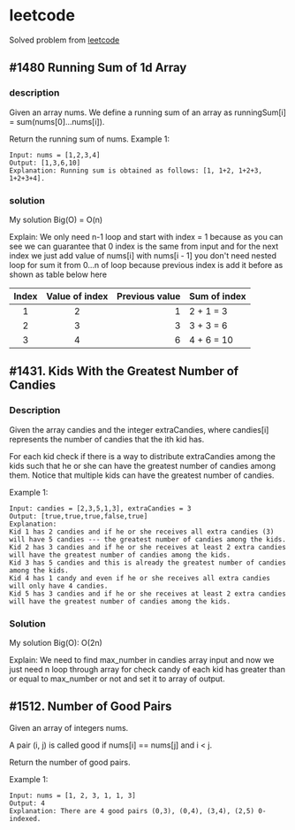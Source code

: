 # leetcode
Solved problem from [leetcode](https://www.leetcode.com)

## #1480 Running Sum of 1d Array
### description
Given an array nums. We define a running sum of an array as runningSum[i] = sum(nums[0]…nums[i]).

Return the running sum of nums.
Example 1:
```
Input: nums = [1,2,3,4]
Output: [1,3,6,10]
Explanation: Running sum is obtained as follows: [1, 1+2, 1+2+3, 1+2+3+4].
```

### solution
My solution Big(O) = O(n)

Explain: We only need n-1 loop and start with index = 1 because as you can see we can guarantee that 0 index is the same from input and for the next index we just add value of nums\[i] with nums\[i - 1] you don't need nested loop for sum it from 0...n of loop because previous index is add it before as shown as table below here

| Index   | Value of index  | Previous value | Sum of index  |
| :-----: | :-------------: | -------------: | ------------  |
| 1       | 2               | 1              | 2 + 1 = 3     |
| 2       | 3               | 3              | 3 + 3 = 6     |
| 3       | 4               | 6              | 4 + 6 = 10    |


## #1431. Kids With the Greatest Number of Candies
### Description
Given the array candies and the integer extraCandies, where candies[i] represents the number of candies that the ith kid has.

For each kid check if there is a way to distribute extraCandies among the kids such that he or she can have the greatest number of candies among them. Notice that multiple kids can have the greatest number of candies.

Example 1:
```
Input: candies = [2,3,5,1,3], extraCandies = 3
Output: [true,true,true,false,true] 
Explanation: 
Kid 1 has 2 candies and if he or she receives all extra candies (3) will have 5 candies --- the greatest number of candies among the kids. 
Kid 2 has 3 candies and if he or she receives at least 2 extra candies will have the greatest number of candies among the kids. 
Kid 3 has 5 candies and this is already the greatest number of candies among the kids. 
Kid 4 has 1 candy and even if he or she receives all extra candies will only have 4 candies. 
Kid 5 has 3 candies and if he or she receives at least 2 extra candies will have the greatest number of candies among the kids. 
```

### Solution
My solution Big(O): O(2n)

Explain: We need to find max_number in candies array input and now we just need n loop through array for check candy of each kid has greater than or equal to max_number or not and set it to array of output.

## #1512. Number of Good Pairs
Given an array of integers nums.

A pair (i, j) is called good if nums\[i] == nums\[j] and i < j.

Return the number of good pairs.

Example 1:

```
Input: nums = [1, 2, 3, 1, 1, 3]
Output: 4
Explanation: There are 4 good pairs (0,3), (0,4), (3,4), (2,5) 0-indexed.
```
